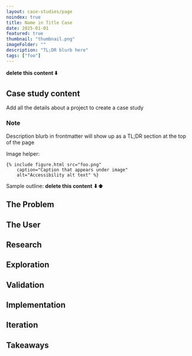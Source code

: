 ```yaml
---
layout: case-studies/page
noindex: true
title: Name in Title Case
date: 2025-01-01
featured: true
thumbnail: "thumbnail.png"
imageFolder: ""
description: "TL;DR blurb here"
tags: ["foo"]
---
```


**delete this content ⬇️**
## Case study content

Add all the details about a project to create a case study

### Note

Description blurb in frontmatter will show up as a TL;DR section at the top of the page

Image helper:
```
{% include figure.html src="foo.png"
    caption="Caption that appears under image"
    alt="Accessibility alt text" %}
```

Sample outline:
**delete this content ⬇⬆️**

## The Problem

## The User

## Research

## Exploration

## Validation

## Implementation

## Iteration

## Takeaways
